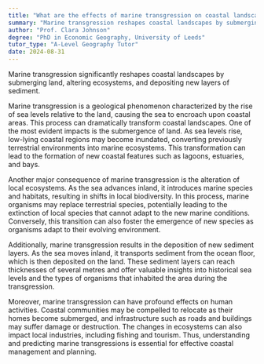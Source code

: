 ```yaml
---
title: "What are the effects of marine transgression on coastal landscapes?"
summary: "Marine transgression reshapes coastal landscapes by submerging land, altering ecosystems, and depositing new sediment layers."
author: "Prof. Clara Johnson"
degree: "PhD in Economic Geography, University of Leeds"
tutor_type: "A-Level Geography Tutor"
date: 2024-08-31
---
```


Marine transgression significantly reshapes coastal landscapes by submerging land, altering ecosystems, and depositing new layers of sediment.

Marine transgression is a geological phenomenon characterized by the rise of sea levels relative to the land, causing the sea to encroach upon coastal areas. This process can dramatically transform coastal landscapes. One of the most evident impacts is the submergence of land. As sea levels rise, low-lying coastal regions may become inundated, converting previously terrestrial environments into marine ecosystems. This transformation can lead to the formation of new coastal features such as lagoons, estuaries, and bays.

Another major consequence of marine transgression is the alteration of local ecosystems. As the sea advances inland, it introduces marine species and habitats, resulting in shifts in local biodiversity. In this process, marine organisms may replace terrestrial species, potentially leading to the extinction of local species that cannot adapt to the new marine conditions. Conversely, this transition can also foster the emergence of new species as organisms adapt to their evolving environment.

Additionally, marine transgression results in the deposition of new sediment layers. As the sea moves inland, it transports sediment from the ocean floor, which is then deposited on the land. These sediment layers can reach thicknesses of several metres and offer valuable insights into historical sea levels and the types of organisms that inhabited the area during the transgression.

Moreover, marine transgression can have profound effects on human activities. Coastal communities may be compelled to relocate as their homes become submerged, and infrastructure such as roads and buildings may suffer damage or destruction. The changes in ecosystems can also impact local industries, including fishing and tourism. Thus, understanding and predicting marine transgressions is essential for effective coastal management and planning.
    